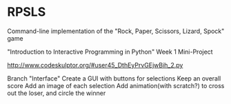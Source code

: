 # RPSLS
Command-line implementation of the "Rock, Paper, Scissors, Lizard, Spock" game

"Introduction to Interactive Programming in Python"
Week 1 Mini-Project

http://www.codeskulptor.org/#user45_DthEyPrvGEjwBih_2.py

Branch "Interface"
Create a GUI with buttons for selections
Keep an overall score
Add an image of each selection
Add animation(with scratch?) to cross out the loser, and circle the winner

